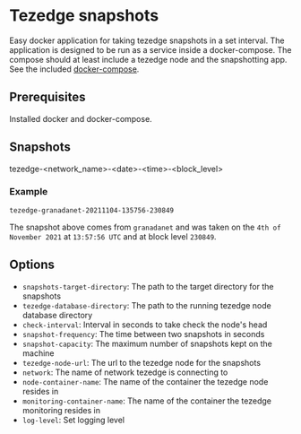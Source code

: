 # Tezedge snapshots

Easy docker application for taking tezedge snapshots in a set interval. The application is designed to be run as a service inside a docker-compose. The compose should at least include a tezedge node and the snapshotting app. See the included [docker-compose](docker-compose.yml).

## Prerequisites

Installed docker and docker-compose.

## Snapshots

tezedge-\<network_name\>-\<date\>-\<time\>-\<block_level\>

### Example

`tezedge-granadanet-20211104-135756-230849`

The snapshot above comes from `granadanet` and was taken on the `4th of November 2021` at `13:57:56 UTC` and at block level `230849`.

## Options

- `snapshots-target-directory`: The path to the target directory for the snapshots
- `tezedge-database-directory`: The path to the running tezedge node database directory
- `check-interval`: Interval in seconds to take check the node's head
- `snapshot-frequency`: The time between two snapshots in seconds
- `snapshot-capacity`: The maximum number of snapshots kept on the machine
- `tezedge-node-url`: The url to the tezedge node for the snapshots
- `network`: The name of network tezedge is connecting to
- `node-container-name`: The name of the container the tezedge node resides in
- `monitoring-container-name`: The name of the container the tezedge monitoring resides in
- `log-level`: Set logging level